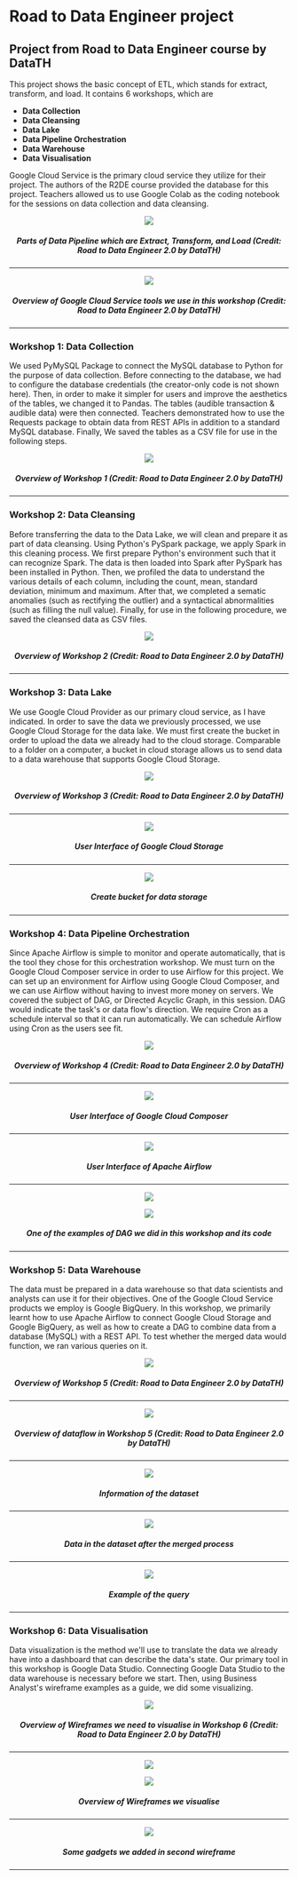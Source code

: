 # Road to Data Engineer project
## Project from Road to Data Engineer course by DataTH


This project shows the basic concept of ETL, which stands for extract, transform, and load. It contains 6 workshops, which are

* **Data Collection**
* **Data Cleansing**
* **Data Lake**
* **Data Pipeline Orchestration**
* **Data Warehouse**
* **Data Visualisation**


Google Cloud Service is the primary cloud service they utilize for their project. The authors of the R2DE course provided the database for this project. Teachers allowed us to use Google Colab as the coding notebook for the sessions on data collection and data cleansing.

<p align="center">
<img src="https://github.com/ChayaNiyom/road-2-data-engineer-prj/blob/main/ETL.jpg"/>
</p>

<h5 align="center"> Parts of Data Pipeline which are Extract, Transform, and Load (Credit: Road to Data Engineer 2.0 by DataTH) </h5>

---

<p align="center">
<img src="https://github.com/ChayaNiyom/road-2-data-engineer-prj/blob/main/Overall_Workshop.jpg"/>
</p>

<h5 align="center"> Overview of Google Cloud Service tools we use in this workshop (Credit: Road to Data Engineer 2.0 by DataTH) </h5>

---

### Workshop 1: Data Collection
We used PyMySQL Package to connect the MySQL database to Python for the purpose of data collection. Before connecting to the database, we had to configure the database credentials (the creator-only code is not shown here). Then, in order to make it simpler for users and improve the aesthetics of the tables, we changed it to Pandas. The tables (audible transaction & audible data) were then connected. Teachers demonstrated how to use the Requests package to obtain data from REST APIs in addition to a standard MySQL database. Finally, We saved the tables as a CSV file for use in the following steps.

<p align="center">
<img src="https://github.com/ChayaNiyom/road-2-data-engineer-prj/blob/main/Workshop1_Description.jpg"/>
</p>

<h5 align="center"> Overview of Workshop 1 (Credit: Road to Data Engineer 2.0 by DataTH) </h5>


---

### Workshop 2: Data Cleansing
Before transferring the data to the Data Lake, we will clean and prepare it as part of data cleansing. Using Python's PySpark package, we apply Spark in this cleaning process. We first prepare Python's environment such that it can recognize Spark. The data is then loaded into Spark after PySpark has been installed in Python. Then, we profiled the data to understand the various details of each column, including the count, mean, standard deviation, minimum and maximum. After that, we completed a sematic anomalies (such as rectifying the outlier) and a syntactical abnormalities (such as filling the null value). Finally, for use in the following procedure, we saved the cleansed data as CSV files.

<p align="center">
<img src="https://github.com/ChayaNiyom/road-2-data-engineer-prj/blob/main/Workshop2_Description.jpg"/>
</p>

<h5 align="center"> Overview of Workshop 2 (Credit: Road to Data Engineer 2.0 by DataTH) </h5>

---

### Workshop 3: Data Lake
We use Google Cloud Provider as our primary cloud service, as I have indicated. In order to save the data we previously processed, we use Google Cloud Storage for the data lake. We must first create the bucket in order to upload the data we already had to the cloud storage. Comparable to a folder on a computer, a bucket in cloud storage allows us to send data to a data warehouse that supports Google Cloud Storage.

<p align="center">
<img src="https://github.com/ChayaNiyom/road-2-data-engineer-prj/blob/main/Workshop3_Description.jpg"/>
</p>

<h5 align="center"> Overview of Workshop 3 (Credit: Road to Data Engineer 2.0 by DataTH) </h5>

---

<p align="center">
<img src="https://github.com/ChayaNiyom/road-2-data-engineer-prj/blob/main/Workshop3_GUI.png"/>
</p>

<h5 align="center"> User Interface of Google Cloud Storage </h5>

---

<p align="center">
<img src="https://github.com/ChayaNiyom/road-2-data-engineer-prj/blob/main/Workshop3_CreateBucket.png"/>
</p>

<h5 align="center"> Create bucket for data storage </h5>

---

### Workshop 4: Data Pipeline Orchestration
Since Apache Airflow is simple to monitor and operate automatically, that is the tool they chose for this orchestration workshop. We must turn on the Google Cloud Composer service in order to use Airflow for this project. We can set up an environment for Airflow using Google Cloud Composer, and we can use Airflow without having to invest more money on servers. We covered the subject of DAG, or Directed Acyclic Graph, in this session. DAG would indicate the task's or data flow's direction. We require Cron as a schedule interval so that it can run automatically. We can schedule Airflow using Cron as the users see fit.

<p align="center">
<img src="https://github.com/ChayaNiyom/road-2-data-engineer-prj/blob/main/Workshop4_Description.jpg"/>
</p>

<h5 align="center"> Overview of Workshop 4 (Credit: Road to Data Engineer 2.0 by DataTH) </h5>

---

<p align="center">
<img src="https://github.com/ChayaNiyom/road-2-data-engineer-prj/blob/main/Workshop4_Composer.png"/>
</p>

<h5 align="center"> User Interface of Google Cloud Composer </h5>

---

<p align="center">
<img src="https://github.com/ChayaNiyom/road-2-data-engineer-prj/blob/main/Workshop4_AirflowGUI.png"/>
</p>

<h5 align="center"> User Interface of Apache Airflow </h5>

---

<p align="center">
<img src="https://github.com/ChayaNiyom/road-2-data-engineer-prj/blob/main/Workshop4_DAG.png"/>
</p>

<p align="center">
<img src="https://github.com/ChayaNiyom/road-2-data-engineer-prj/blob/main/Workshop4_DAG_Code.png"/>
</p>

<h5 align="center"> One of the examples of DAG we did in this workshop and its code </h5>

---

### Workshop 5: Data Warehouse
The data must be prepared in a data warehouse so that data scientists and analysts can use it for their objectives. One of the Google Cloud Service products we employ is Google BigQuery. In this workshop, we primarily learnt how to use Apache Airflow to connect Google Cloud Storage and Google BigQuery, as well as how to create a DAG to combine data from a database (MySQL) with a REST API. To test whether the merged data would function, we ran various queries on it.

<p align="center">
<img src="https://github.com/ChayaNiyom/road-2-data-engineer-prj/blob/main/Workshop5_Description.jpg"/>
</p>

<h5 align="center"> Overview of Workshop 5 (Credit: Road to Data Engineer 2.0 by DataTH) </h5>

---

<p align="center">
<img src="https://github.com/ChayaNiyom/road-2-data-engineer-prj/blob/main/Workshop5_Diagram.jpg"/>
</p>

<h5 align="center"> Overview of dataflow in Workshop 5 (Credit: Road to Data Engineer 2.0 by DataTH) </h5>

---

<p align="center">
<img src="https://github.com/ChayaNiyom/road-2-data-engineer-prj/blob/main/Workshop5_DataInfo.png"/>
</p>

<h5 align="center"> Information of the dataset </h5>

---

<p align="center">
<img src="https://github.com/ChayaNiyom/road-2-data-engineer-prj/blob/main/Workshop5_Audible.png"/>
</p>

<h5 align="center"> Data in the dataset after the merged process </h5>

---

<p align="center">
<img src="https://github.com/ChayaNiyom/road-2-data-engineer-prj/blob/main/Workshop5_Query.png"/>
</p>

<h5 align="center"> Example of the query </h5>

---

### Workshop 6: Data Visualisation 
Data visualization is the method we'll use to translate the data we already have into a dashboard that can describe the data's state. Our primary tool in this workshop is Google Data Studio. Connecting Google Data Studio to the data warehouse is necessary before we start. Then, using Business Analyst's wireframe examples as a guide, we did some visualizing.

<p align="center">
<img src="https://github.com/ChayaNiyom/road-2-data-engineer-prj/blob/main/Workshop6_Wireframe.jpg"/>
</p>

<h5 align="center"> Overview of Wireframes we need to visualise in Workshop 6 (Credit: Road to Data Engineer 2.0 by DataTH) </h5>

---

<p align="center">
<img src="https://github.com/ChayaNiyom/road-2-data-engineer-prj/blob/main/Workshop6_Wireframe1.png"/>
</p>

<p align="center">
<img src="https://github.com/ChayaNiyom/road-2-data-engineer-prj/blob/main/Workshop6_Wireframe2.png"/>
</p>

<h5 align="center"> Overview of Wireframes we visualise </h5>

---

<p align="center">
<img src="https://github.com/ChayaNiyom/road-2-data-engineer-prj/blob/main/Workshop6_Wireframe3.png"/>
</p>

<h5 align="center"> Some gadgets we added in second wireframe </h5>

---

